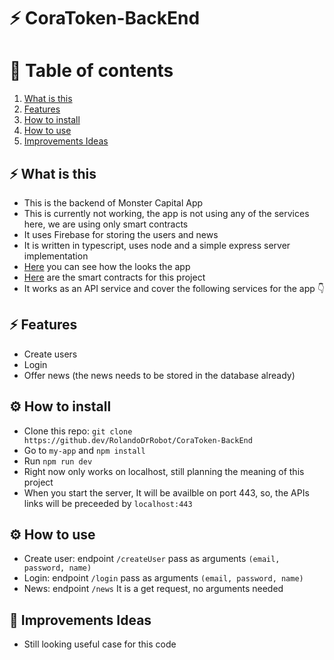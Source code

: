 # ⚡️ CoraToken-BackEnd
# 📗 Table of contents
1. [What is this](#-what-is-this)
2. [Features](#%EF%B8%8F-features)
3. [How to install](#%EF%B8%8F-how-to-install)
4. [How to use](#%EF%B8%8F-how-to-use)
4. [Improvements Ideas](#-improvements-ideas)


## ⚡️ What is this
- This is the backend of Monster Capital App
- This is currently not working, the app is not using any of the services here, we are using only smart contracts
- It uses Firebase for storing the users and news
- It is written in typescript, uses node and a simple express server implementation
- [Here](https://github.com/RolandoDrRobot/MonsterCapital-FrontEnd) you can see how the looks the app
- [Here](https://github.com/RolandoDrRobot/MonsterCapital-Contracts) are the smart contracts for this project
- It works as an API service and cover the following services for the app 👇

## ⚡️ Features
- Create users
- Login
- Offer news (the news needs to be stored in the database already)

## ⚙️ How to install
- Clone this repo: `git clone https://github.dev/RolandoDrRobot/CoraToken-BackEnd`
- Go to `my-app` and `npm install`
- Run `npm run dev`
- Right now only works on localhost, still planning the meaning of this project
- When you start the server, It will be availble on port 443, so, the APIs links will be preceeded by `localhost:443`

## ⚙️ How to use
- Create user: endpoint `/createUser` pass as arguments `(email, password, name)`
- Login: endpoint `/login` pass as arguments `(email, password, name)`
- News: endpoint `/news` It is a get request, no arguments needed


## 📗 Improvements Ideas
- Still looking useful case for this code
